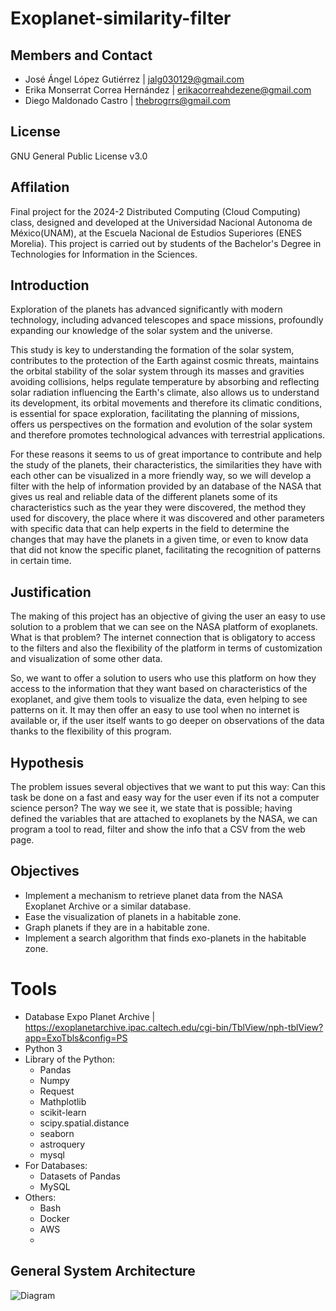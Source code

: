 # Exoplanet-similarity-filter
## Members and Contact
* José Ángel López Gutiérrez | jalg030129@gmail.com
* Erika Monserrat Correa Hernández | erikacorreahdezene@gmail.com
* Diego Maldonado Castro  | thebrogrrs@gmail.com
## License
GNU General Public License v3.0
## Affilation
Final project for the 2024-2 Distributed Computing (Cloud Computing) class, designed and developed at the Universidad Nacional Autonoma de México(UNAM), at the Escuela Nacional de Estudios Superiores (ENES Morelia). This project is carried out by students of the Bachelor's Degree in Technologies for Information in the Sciences.
## Introduction
Exploration of the planets has advanced significantly with modern technology, including advanced telescopes and space missions, profoundly expanding our knowledge of the solar system and the universe.

This study is key to understanding the formation of the solar system, contributes to the protection of the Earth against cosmic threats, maintains the orbital stability of the solar system through its masses and gravities avoiding collisions, helps regulate temperature by absorbing and reflecting solar radiation influencing the Earth's climate, also allows us to understand its development, its orbital movements and therefore its climatic conditions, is essential for space exploration, facilitating the planning of missions, offers us perspectives on the formation and evolution of the solar system and therefore promotes technological advances with terrestrial applications. 


For these reasons it seems to us of great importance to contribute and help the study of the planets, their characteristics, the similarities they have with each other can be visualized in a more friendly way, so we will develop a filter with the help of information provided by an database of the NASA that gives us real and reliable data of the different planets some of its characteristics such as the year they were discovered, the method they used for discovery, the place where it was discovered and other parameters with specific data that can help experts in the field to determine the changes that may have the planets in a given time, or even to know data that did not know the specific planet, facilitating the recognition of patterns in certain time.

## Justification

The making of this project has an objective of giving the user an easy to use solution to a problem that we can see on the NASA platform of exoplanets. What is that problem? The internet connection that is obligatory to access to the filters and also the flexibility of the platform in terms of customization and visualization of some other data. 

So, we want to offer a solution to users who use this platform on how they access to the information that they want based on characteristics of the exoplanet, and give them tools to visualize the data, even helping to see patterns on it. It may then offer an easy to use tool when no internet is available or, if the user itself wants to go deeper on observations of the data thanks to the flexibility of this program. 
  
## Hypothesis
The problem issues several objectives that we want to put this way: Can this task be done on a fast and easy way for the user even if its not a computer science person? The way we see it, we state that is possible; having defined the variables that are attached to exoplanets by the NASA,  we can program a tool to read, filter and show the info that a CSV from the web page. 

## Objectives
* Implement a mechanism to retrieve planet data from the NASA Exoplanet Archive or a similar database.
* Ease the visualization of planets in a habitable zone.
* Graph planets if they are in a habitable zone.
* Implement a search algorithm that finds exo-planets in the habitable zone.
# Tools
* Database Expo Planet Archive | https://exoplanetarchive.ipac.caltech.edu/cgi-bin/TblView/nph-tblView?app=ExoTbls&config=PS
* Python 3
* Library of the Python:
    * Pandas
    * Numpy
    * Request
    * Mathplotlib
    * scikit-learn
    * scipy.spatial.distance
    * seaborn
    * astroquery
    * mysql
* For Databases:
   * Datasets of Pandas
   * MySQL
* Others:
   * Bash
   * Docker
   * AWS
   * 
## General System Architecture
![Diagram](https://github.com/Aztro2004/Exoplanet-similarity-filter/assets/111297109/ab5458b9-9007-4ac1-8e62-ab94a7e9457f)

